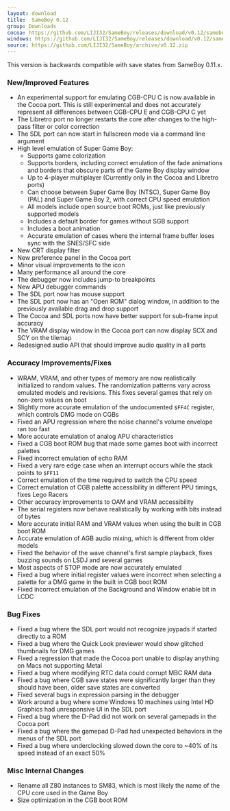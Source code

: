 ```yaml
---
layout: download
title:  SameBoy 0.12
group: Downloads
cocoa: https://github.com/LIJI32/SameBoy/releases/download/v0.12/sameboy_cocoa_v0.12.zip
windows: https://github.com/LIJI32/SameBoy/releases/download/v0.12/sameboy_winsdl_v0.12.zip
source: https://github.com/LIJI32/SameBoy/archive/v0.12.zip
---
```


This version is backwards compatible with save states from SameBoy 0.11.x.

### New/Improved Features
 * An experimental support for emulating CGB-CPU C is now available in the Cocoa port. This is still experimental and does not accurately represent all differences between CGB-CPU E and CGB-CPU C yet
 * The Libretro port no longer restarts the core after changes to the high-pass filter or color correction
 * The SDL port can now start in fullscreen mode via a command line argument
 * High level emulation of Super Game Boy:
   * Supports game colorization
   * Supports borders, including correct emulation of the fade animations and borders that obscure parts of the Game Boy display window
   * Up to 4-player multiplayer (Currently only in the Cocoa and Libretro ports)
   * Can choose between Super Game Boy (NTSC), Super Game Boy (PAL) and Super Game Boy 2, with correct CPU speed emulation
   * All models include open source boot ROMs, just like previously supported models
   * Includes a default border for games without SGB support
   * Includes a boot animation
   * Accurate emulation of cases where the internal frame buffer loses sync with the SNES/SFC side
 * New CRT display filter
 * New preference panel in the Cocoa port 
 * Minor visual improvements to the icon
 * Many performance all around the core
 * The debugger now includes jump-to breakpoints
 * New APU debugger commands
 * The SDL port now has mouse support
 * The SDL port now has an "Open ROM" dialog window, in addition to the previously available drag and drop support
 * The Cocoa and SDL ports now have better support for sub-frame input accuracy
 * The VRAM display window in the Cocoa port can now display SCX and SCY on the tilemap
 * Redesigned audio API that should improve audio quality in all ports

### Accuracy Improvements/Fixes
 * WRAM, VRAM, and other types of memory are now realistically initialized to random values. The randomization patterns vary across emulated models and revisions. This fixes several games that rely on non-zero values on boot
 * Slightly more accurate emulation of the undocumented `$FF4C` register, which controls DMG mode on CGBs
 * Fixed an APU regression where the noise channel's volume envelope ran too fast
 * More accurate emulation of analog APU characteristics
 * Fixed a CGB boot ROM bug that made some games boot with incorrect palettes
 * Fixed incorrect emulation of echo RAM
 * Fixed a very rare edge case when an interrupt occurs while the stack points to `$FF11`
 * Correct emulation of the time required to switch the CPU speed
 * Correct emulation of CGB palette accessibility in different PPU timings, fixes Lego Racers
 * Other accuracy improvements to OAM and VRAM accessibility
 * The serial registers now behave realistically by working with bits instead of bytes
 * More accurate initial RAM and VRAM values when using the built in CGB boot ROM
 * Accurate emulation of AGB audio mixing, which is different from older models
 * Fixed the behavior of the wave channel's first sample playback, fixes buzzing sounds on LSDJ and several games
 * Most aspects of STOP mode are now accurately emulated
 * Fixed a bug where initial register values were incorrect when selecting a palette for a DMG game in the built in CGB boot ROM
 * Fixed incorrect emulation of the Background and Window enable bit in LCDC
 
### Bug Fixes
 * Fixed a bug where the SDL port would not recognize joypads if started directly to a ROM
 * Fixed a bug where the Quick Look previewer would show glitched thumbnails for DMG games
 * Fixed a regression that made the Cocoa port unable to display anything on Macs not supporting Metal
 * Fixed a bug where modifying RTC data could corrupt MBC RAM data
 * Fixed a bug where CGB save states were significantly larger than they should have been, older save states are converted
 * Fixed several bugs in expression parsing in the debugger
 * Work around a bug where some Windows 10 machines using Intel HD Graphics had unresponsive UI in the SDL port
 * Fixed a bug where the D-Pad did not work on several gamepads in the Cocoa port
 * Fixed a bug where the gamepad D-Pad had unexpected behaviors in the menus of the SDL port
 * Fixed a bug where underclocking slowed down the core to ~40% of its speed instead of an exact 50%
 
### Misc Internal Changes
 * Rename all Z80 instances to SM83, which is most likely the name of the CPU core used in the Game Boy
 * Size optimization in the CGB boot ROM